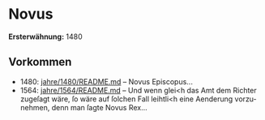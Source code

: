 # Novus

**Ersterwähnung:** 1480

## Vorkommen
- 1480: [jahre/1480/README.md](../jahre/1480/README.md) – Novus Episcopus...
- 1564: [jahre/1564/README.md](../jahre/1564/README.md) – Und wenn glei<h das Amt dem Richter zugeſagt wäre,
ſo wäre auf ſolchen Fall leihtli<h eine Aenderung vorzu-
nehmen, denn man ſagte Novus Rex...
